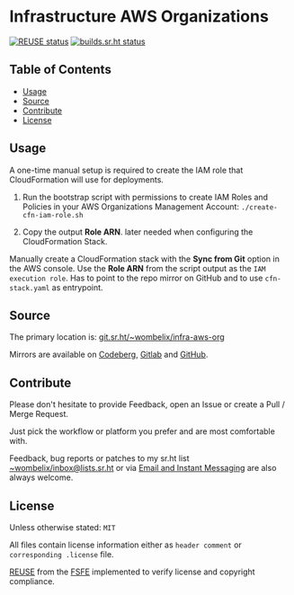 <!--
SPDX-FileCopyrightText: 2025 Dominik Wombacher <dominik@wombacher.cc>

SPDX-License-Identifier: MIT-0
-->

# Infrastructure AWS Organizations

[![REUSE status](https://api.reuse.software/badge/git.sr.ht/~wombelix/infra-aws-org)](https://api.reuse.software/info/git.sr.ht/~wombelix/infra-aws-org)
[![builds.sr.ht status](https://builds.sr.ht/~wombelix/infra-aws-org.svg)](https://builds.sr.ht/~wombelix/infra-aws-org?)

## Table of Contents

* [Usage](#usage)
* [Source](#source)
* [Contribute](#contribute)
* [License](#license)

## Usage

A one-time manual setup is required to create the IAM role that
CloudFormation will use for deployments.

1. Run the bootstrap script with permissions to create IAM Roles
   and Policies in your AWS Organizations Management Account:
   `./create-cfn-iam-role.sh`

1. Copy the output **Role ARN**. later needed when configuring
   the CloudFormation Stack.

Manually create a CloudFormation stack with the **Sync from Git**
option in the AWS console. Use the **Role ARN** from the script
output as the `IAM execution role`. Has to point to the repo mirror
on GitHub and to use `cfn-stack.yaml` as entrypoint.

## Source

The primary location is:
[git.sr.ht/~wombelix/infra-aws-org](https://git.sr.ht/~wombelix/infra-aws-org)

Mirrors are available on
[Codeberg](https://codeberg.org/wombelix/infra-aws-org),
[Gitlab](https://gitlab.com/wombelix/infra-aws-org)
and
[GitHub](https://github.com/wombelix/infra-aws-org).

## Contribute

Please don't hesitate to provide Feedback,
open an Issue or create a Pull / Merge Request.

Just pick the workflow or platform you prefer and are most comfortable with.

Feedback, bug reports or patches to my sr.ht list
[~wombelix/inbox@lists.sr.ht](https://lists.sr.ht/~wombelix/inbox) or via
[Email and Instant Messaging](https://dominik.wombacher.cc/pages/contact.html)
are also always welcome.

## License

Unless otherwise stated: `MIT`

All files contain license information either as
`header comment` or `corresponding .license` file.

[REUSE](https://reuse.software) from the [FSFE](https://fsfe.org/)
implemented to verify license and copyright compliance.

